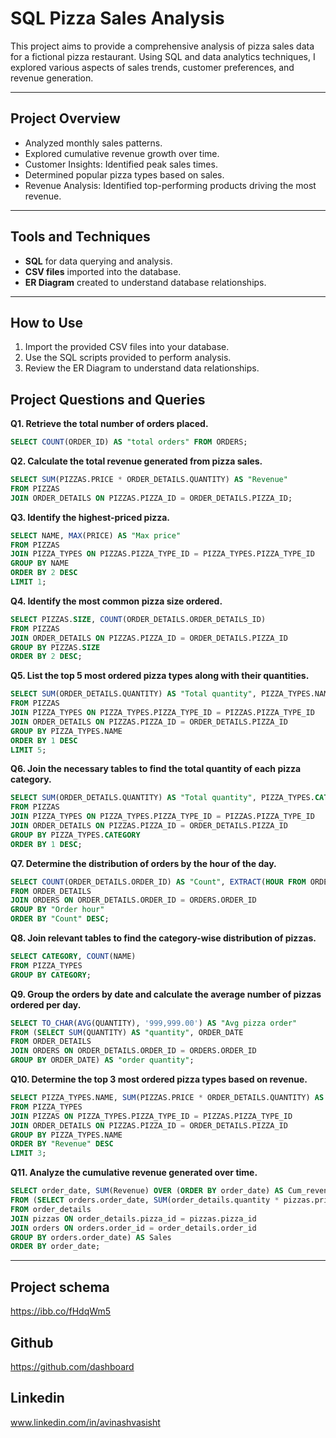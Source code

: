 # SQL Pizza Sales Analysis

This project aims to provide a comprehensive analysis of pizza sales data for a fictional pizza restaurant. Using SQL and data analytics techniques, I explored various aspects of sales trends, customer preferences, and revenue generation.

---

## Project Overview

- Analyzed monthly sales patterns.
- Explored cumulative revenue growth over time.
- Customer Insights: Identified peak sales times.
- Determined popular pizza types based on sales.
- Revenue Analysis: Identified top-performing products driving the most revenue.

---

## Tools and Techniques

- **SQL** for data querying and analysis.
- **CSV files** imported into the database.
- **ER Diagram** created to understand database relationships.

---

## How to Use

1. Import the provided CSV files into your database.
2. Use the SQL scripts provided to perform analysis.
3. Review the ER Diagram to understand data relationships.

## Project Questions and Queries

**Q1. Retrieve the total number of orders placed.**
```sql
SELECT COUNT(ORDER_ID) AS "total orders" FROM ORDERS;
```

**Q2. Calculate the total revenue generated from pizza sales.**
```sql
SELECT SUM(PIZZAS.PRICE * ORDER_DETAILS.QUANTITY) AS "Revenue" 
FROM PIZZAS 
JOIN ORDER_DETAILS ON PIZZAS.PIZZA_ID = ORDER_DETAILS.PIZZA_ID;
```

**Q3. Identify the highest-priced pizza.**
```sql
SELECT NAME, MAX(PRICE) AS "Max price" 
FROM PIZZAS 
JOIN PIZZA_TYPES ON PIZZAS.PIZZA_TYPE_ID = PIZZA_TYPES.PIZZA_TYPE_ID 
GROUP BY NAME 
ORDER BY 2 DESC 
LIMIT 1;
```

**Q4. Identify the most common pizza size ordered.**
```sql
SELECT PIZZAS.SIZE, COUNT(ORDER_DETAILS.ORDER_DETAILS_ID) 
FROM PIZZAS 
JOIN ORDER_DETAILS ON PIZZAS.PIZZA_ID = ORDER_DETAILS.PIZZA_ID 
GROUP BY PIZZAS.SIZE 
ORDER BY 2 DESC;
```

**Q5. List the top 5 most ordered pizza types along with their quantities.**
```sql
SELECT SUM(ORDER_DETAILS.QUANTITY) AS "Total quantity", PIZZA_TYPES.NAME AS "Pizza" 
FROM PIZZAS 
JOIN PIZZA_TYPES ON PIZZA_TYPES.PIZZA_TYPE_ID = PIZZAS.PIZZA_TYPE_ID 
JOIN ORDER_DETAILS ON PIZZAS.PIZZA_ID = ORDER_DETAILS.PIZZA_ID 
GROUP BY PIZZA_TYPES.NAME 
ORDER BY 1 DESC 
LIMIT 5;
```

**Q6. Join the necessary tables to find the total quantity of each pizza category.**
```sql
SELECT SUM(ORDER_DETAILS.QUANTITY) AS "Total quantity", PIZZA_TYPES.CATEGORY 
FROM PIZZAS 
JOIN PIZZA_TYPES ON PIZZA_TYPES.PIZZA_TYPE_ID = PIZZAS.PIZZA_TYPE_ID 
JOIN ORDER_DETAILS ON PIZZAS.PIZZA_ID = ORDER_DETAILS.PIZZA_ID 
GROUP BY PIZZA_TYPES.CATEGORY 
ORDER BY 1 DESC;
```

**Q7. Determine the distribution of orders by the hour of the day.**
```sql
SELECT COUNT(ORDER_DETAILS.ORDER_ID) AS "Count", EXTRACT(HOUR FROM ORDER_TIME) AS "Order hour" 
FROM ORDER_DETAILS 
JOIN ORDERS ON ORDER_DETAILS.ORDER_ID = ORDERS.ORDER_ID 
GROUP BY "Order hour" 
ORDER BY "Count" DESC;
```

**Q8. Join relevant tables to find the category-wise distribution of pizzas.**
```sql
SELECT CATEGORY, COUNT(NAME) 
FROM PIZZA_TYPES 
GROUP BY CATEGORY;
```

**Q9. Group the orders by date and calculate the average number of pizzas ordered per day.**
```sql
SELECT TO_CHAR(AVG(QUANTITY), '999,999.00') AS "Avg pizza order" 
FROM (SELECT SUM(QUANTITY) AS "quantity", ORDER_DATE 
FROM ORDER_DETAILS 
JOIN ORDERS ON ORDER_DETAILS.ORDER_ID = ORDERS.ORDER_ID 
GROUP BY ORDER_DATE) AS "order quantity";
```

**Q10. Determine the top 3 most ordered pizza types based on revenue.**
```sql
SELECT PIZZA_TYPES.NAME, SUM(PIZZAS.PRICE * ORDER_DETAILS.QUANTITY) AS "Revenue" 
FROM PIZZA_TYPES 
JOIN PIZZAS ON PIZZA_TYPES.PIZZA_TYPE_ID = PIZZAS.PIZZA_TYPE_ID 
JOIN ORDER_DETAILS ON PIZZAS.PIZZA_ID = ORDER_DETAILS.PIZZA_ID 
GROUP BY PIZZA_TYPES.NAME 
ORDER BY "Revenue" DESC 
LIMIT 3;
```

**Q11. Analyze the cumulative revenue generated over time.**
```sql
SELECT order_date, SUM(Revenue) OVER (ORDER BY order_date) AS Cum_revenue 
FROM (SELECT orders.order_date, SUM(order_details.quantity * pizzas.price) AS Revenue 
FROM order_details 
JOIN pizzas ON order_details.pizza_id = pizzas.pizza_id 
JOIN orders ON orders.order_id = order_details.order_id 
GROUP BY orders.order_date) AS Sales 
ORDER BY order_date;
```
---
## Project schema
https://ibb.co/fHdqWm5

## Github
https://github.com/dashboard

## Linkedin
www.linkedin.com/in/avinashvasisht
